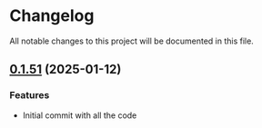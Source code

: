# Changelog

All notable changes to this project will be documented in this file.

## [0.1.51]() (2025-01-12)

### Features

* Initial commit with all the code
